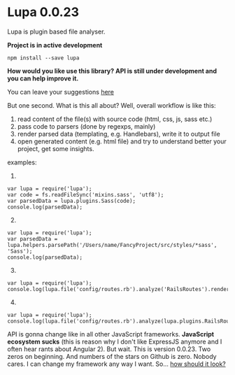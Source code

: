 
Lupa 0.0.23
====

Lupa is plugin based file analyser.


**Project is in active development**

`npm install --save lupa`


**How would you like use this library? API is still under development and you can help improve it.**

You can leave your suggestions [here](https://github.com/hex13/lupa/issues)

But one second. What is this all about? Well, overall workflow is like this:

1. read content of the file(s) with source code (html, css, js, sass etc.)   
2. pass code to parsers (done by regexps, mainly)
3. render parsed data (templating, e.g. Handlebars), write it to output file
4. open generated content (e.g. html file) and try to understand better your project, get some insights.


examples:

1.

    var lupa = require('lupa');
    var code = fs.readFileSync('mixins.sass', 'utf8');
    var parsedData = lupa.plugins.Sass(code);
    console.log(parsedData);

2.

    var lupa = require('lupa');
    var parsedData = lupa.helpers.parsePath('/Users/name/FancyProject/src/styles/*sass', 'Sass');
    console.log(parsedData);
    
3.
    
    var lupa = require('lupa');    
    console.log(lupa.file('config/routes.rb').analyze('RailsRoutes').render('urls');
    
4.
    
    var lupa = require('lupa');   
    console.log(lupa.file('config/routes.rb').analyze(lupa.plugins.RailsRoutes()).render('urls');

API is gonna change like in all other JavaScript frameworks. **JavaScript ecosystem sucks** (this is reason why I don't like ExpressJS anymore and I often hear rants about Angular 2).
 But wait. This is version 0.0.23. Two zeros on beginning. And numbers of the stars on Github is zero. Nobody cares. I can change my framework any way I want. So... [how should it look?](https://github.com/hex13/lupa/issues) 
 
 